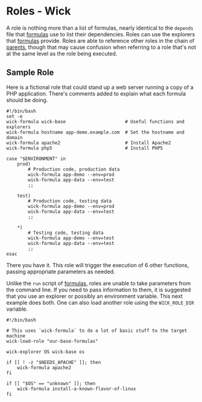 Roles - Wick
============

A role is nothing more than a list of formulas, nearly identical to the `depends` file that [formulas] use to list their dependencies.  Roles can use the explorers that [formulas] provide.  Roles are able to reference other roles in the chain of [parents], though that may cause confusion when referring to a role that's not at the same level as the role being executed.


Sample Role
-----------

Here is a fictional role that could stand up a web server running a copy of a PHP application.  There's comments added to explain what each formula should be doing.

    #!/bin/bash
    set -e
    wick-formula wick-base                      # Useful functions and explorers
    wick-formula hostname app-demo.example.com  # Set the hostname and domain
    wick-formula apache2                        # Install Apache2
    wick-formula php5                           # Install PHP5

    case "$ENVIRONMENT" in
        prod)
            # Production code, production data
            wick-formula app-demo --env=prod
            wick-formula app-data --env=test
            ;;

        test)
            # Production code, testing data
            wick-formula app-demo --env=prod
            wick-formula app-data --env=test
            ;;

        *)
            # Testing code, testing data
            wick-formula app-demo --env=test
            wick-formula app-data --env=test
            ;;
    esac

There you have it.  This role will trigger the execution of 6 other functions, passing appropriate parameters as needed.

Unlike the `run` script of [formulas], roles are unable to take parameters from the command line.  If you need to pass information to them, it is suggested that you use an explorer or possibly an environment variable.  This next example does both.  One can also load another role using the `WICK_ROLE_DIR` variable.

    #!/bin/bash

    # This uses `wick-formula` to do a lot of basic stuff to the target machine
    wick-load-role "our-base-formulas"

    wick-explorer OS wick-base os

    if [[ ! -z "$NEEDS_APACHE" ]]; then
        wick-formula apache2
    fi

    if [[ "$OS" == "unknown" ]]; then
        wick-formula install-a-known-flavor-of-linux
    fi


[execution order]: ../doc/execution-order.md
[Formulas]: ../formulas/README.md
[parents]: ../doc/parents.md

